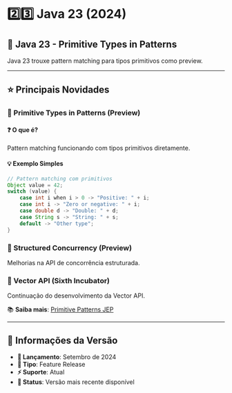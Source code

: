 # 2️⃣3️⃣ Java 23 (2024)

## 🚀 Java 23 - Primitive Types in Patterns

Java 23 trouxe pattern matching para tipos primitivos como preview.

---

## ⭐ Principais Novidades

### 🔹 Primitive Types in Patterns (Preview)

#### ❓ O que é?
Pattern matching funcionando com tipos primitivos diretamente.

#### 💡 Exemplo Simples
```java
// Pattern matching com primitivos
Object value = 42;
switch (value) {
    case int i when i > 0 -> "Positive: " + i;
    case int i -> "Zero or negative: " + i;
    case double d -> "Double: " + d;
    case String s -> "String: " + s;
    default -> "Other type";
}
```

### 🔹 Structured Concurrency (Preview)

Melhorias na API de concorrência estruturada.

### 🔹 Vector API (Sixth Incubator)

Continuação do desenvolvimento da Vector API.

📚 **Saiba mais**: [Primitive Patterns JEP](https://openjdk.org/jeps/455)

---

## 📅 Informações da Versão

- **📅 Lançamento**: Setembro de 2024
- **🔧 Tipo**: Feature Release
- **⚡ Suporte**: Atual
- **🎯 Status**: Versão mais recente disponível 